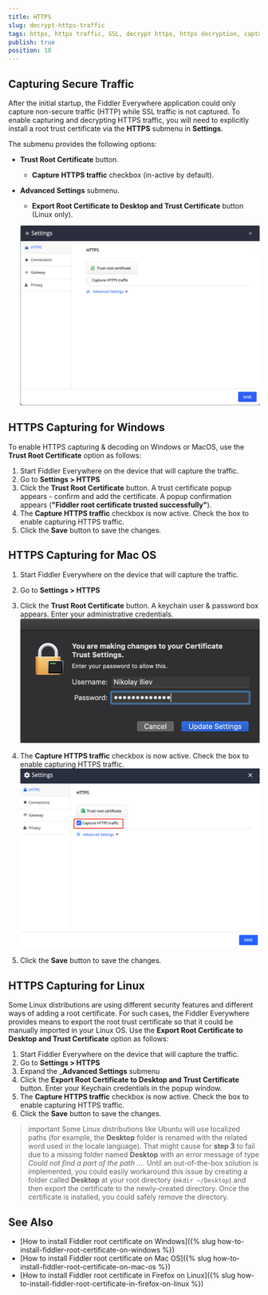 ```yaml
---
title: HTTPS
slug: decrypt-https-traffic
tags: https, https traffic, SSL, decrypt https, https decryption, capturing HTTPS, trust certificate
publish: true
position: 10
---
```


## Capturing Secure Traffic

After the initial startup, the Fiddler Everywhere application could only capture non-secure traffic (HTTP) while SSL traffic is not captured. To enable capturing and decrypting HTTPS traffic, you will need to explicitly install a root trust certificate via the __HTTPS__ submenu in __Settings__.

The submenu provides the following options:

- __Trust Root Certificate__ button.
    - __Capture HTTPS traffic__ checkbox (in-active by default).
- __Advanced Settings__ submenu.
    - __Export Root Certificate to Desktop and Trust Certificate__ button (Linux only).

    ![default https settings](../../images/kb/default-https-settings.png)

## HTTPS Capturing for Windows

To enable HTTPS capturing & decoding on Windows or MacOS, use the __Trust Root Certificate__ option as follows:

1. Start Fiddler Everywhere on the device that will capture the traffic.
2. Go to __Settings > HTTPS__
3. Click the __Trust Root Certificate__ button. A trust certificate popup appears - confirm and add the certificate. 
A popup confirmation appears (__"Fiddler root certificate trusted successfully"__).
4. The __Capture HTTPS traffic__ checkbox is now active. Check the box to enable capturing HTTPS traffic.
5. Click the __Save__ button to save the changes.

## HTTPS Capturing for Mac OS

1. Start Fiddler Everywhere on the device that will capture the traffic.
2. Go to __Settings > HTTPS__
3. Click the __Trust Root Certificate__ button. A keychain user & password box appears. Enter your administrative credentials.
    ![Enter Keychain credentials to trust the root certificate](../../images/settings/settings-https-mac-keychain.png)

4. The __Capture HTTPS traffic__ checkbox is now active. Check the box to enable capturing HTTPS traffic.
    ![Enter Keychain credentials to trust the root certificate](../../images/settings/settings-https-capture-https.png)
    
5. Click the __Save__ button to save the changes.

## HTTPS Capturing for Linux

Some Linux distributions are using different security features and different ways of adding a root certificate. For such cases, the Fiddler Everywhere provides means to export the root trust certificate so that it could be manually imported in your Linux OS. Use the __Export Root Certificate to Desktop and Trust Certificate__ option as follows:

1. Start Fiddler Everywhere on the device that will capture the traffic.
2. Go to __Settings > HTTPS__
3. Expand the ___Advanced Settings__ submenu
3. Click the __Export Root Certificate to Desktop and Trust Certificate__ button. Enter your Keychain credentials in the popup window.
4. The __Capture HTTPS traffic__ checkbox is now active. Check the box to enable capturing HTTPS traffic.
5. Click the __Save__ button to save the changes.

>important Some Linux distributions like Ubuntu will use localized paths (for example, the __Desktop__ folder is renamed with the related word used in the locale language). That might cause for __step 3__ to fail due to a missing folder named __Desktop__ with an error message of type _Could not find a part of the path ..._. Until an out-of-the-box solution is implemented, you could easily workaround this issue by creating a folder called __Desktop__ at your root directory (`mkdir ~/Desktop`) and then export the certificate to the newly-created directory. Once the certificate is installed, you could safely remove the directory.


## See Also

* [How to install Fiddler root certificate on Windows]({% slug how-to-install-fiddler-root-certificate-on-windows %})
* [How to install Fiddler root certificate on Mac OS]({% slug how-to-install-fiddler-root-certificate-on-mac-os %})
* [How to install Fiddler root certificate in Firefox on Linux]({% slug how-to-install-fiddler-root-certificate-in-firefox-on-linux %})
